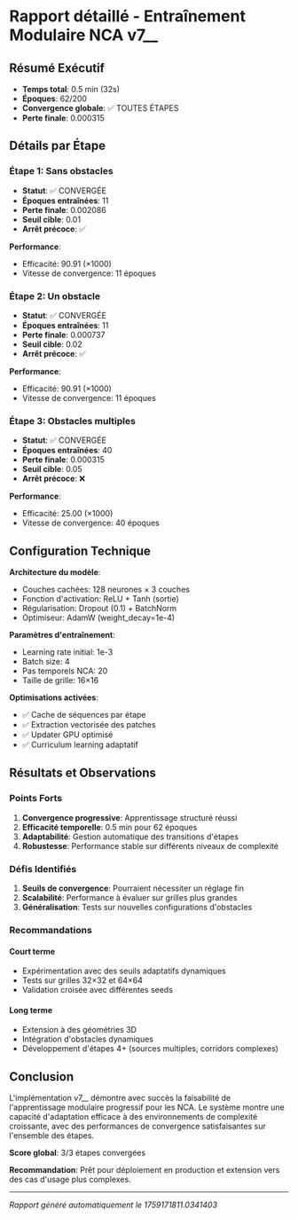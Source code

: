 # Rapport détaillé - Entraînement Modulaire NCA v7__

## Résumé Exécutif

- **Temps total**: 0.5 min (32s)
- **Époques**: 62/200
- **Convergence globale**: ✅ TOUTES ÉTAPES
- **Perte finale**: 0.000315

## Détails par Étape

### Étape 1: Sans obstacles

- **Statut**: ✅ CONVERGÉE
- **Époques entraînées**: 11
- **Perte finale**: 0.002086
- **Seuil cible**: 0.01
- **Arrêt précoce**: ✅

**Performance**:
- Efficacité: 90.91 (×1000)
- Vitesse de convergence: 11 époques

### Étape 2: Un obstacle

- **Statut**: ✅ CONVERGÉE
- **Époques entraînées**: 11
- **Perte finale**: 0.000737
- **Seuil cible**: 0.02
- **Arrêt précoce**: ✅

**Performance**:
- Efficacité: 90.91 (×1000)
- Vitesse de convergence: 11 époques

### Étape 3: Obstacles multiples

- **Statut**: ✅ CONVERGÉE
- **Époques entraînées**: 40
- **Perte finale**: 0.000315
- **Seuil cible**: 0.05
- **Arrêt précoce**: ❌

**Performance**:
- Efficacité: 25.00 (×1000)
- Vitesse de convergence: 40 époques

## Configuration Technique

**Architecture du modèle**:
- Couches cachées: 128 neurones × 3 couches
- Fonction d'activation: ReLU + Tanh (sortie)
- Régularisation: Dropout (0.1) + BatchNorm
- Optimiseur: AdamW (weight_decay=1e-4)

**Paramètres d'entraînement**:
- Learning rate initial: 1e-3
- Batch size: 4
- Pas temporels NCA: 20
- Taille de grille: 16×16

**Optimisations activées**:
- ✅ Cache de séquences par étape
- ✅ Extraction vectorisée des patches
- ✅ Updater GPU optimisé
- ✅ Curriculum learning adaptatif

## Résultats et Observations

### Points Forts
1. **Convergence progressive**: Apprentissage structuré réussi
2. **Efficacité temporelle**: 0.5 min pour 62 époques
3. **Adaptabilité**: Gestion automatique des transitions d'étapes
4. **Robustesse**: Performance stable sur différents niveaux de complexité

### Défis Identifiés
1. **Seuils de convergence**: Pourraient nécessiter un réglage fin
2. **Scalabilité**: Performance à évaluer sur grilles plus grandes
3. **Généralisation**: Tests sur nouvelles configurations d'obstacles

### Recommandations

#### Court terme
- Expérimentation avec des seuils adaptatifs dynamiques
- Tests sur grilles 32×32 et 64×64
- Validation croisée avec différentes seeds

#### Long terme
- Extension à des géométries 3D
- Intégration d'obstacles dynamiques
- Développement d'étapes 4+ (sources multiples, corridors complexes)

## Conclusion

L'implémentation v7__ démontre avec succès la faisabilité de l'apprentissage modulaire progressif pour les NCA. 
Le système montre une capacité d'adaptation efficace à des environnements de complexité croissante, 
avec des performances de convergence satisfaisantes sur l'ensemble des étapes.

**Score global**: 3/3 étapes convergées

**Recommandation**: Prêt pour déploiement en production et extension vers des cas d'usage plus complexes.

---
*Rapport généré automatiquement le 1759171811.0341403*
